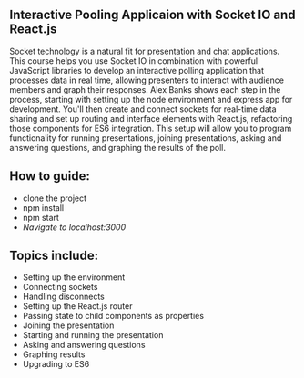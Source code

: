 ## Interactive Pooling Applicaion with Socket IO and React.js

Socket technology is a natural fit for presentation and chat applications. This course helps you use Socket IO in combination with powerful JavaScript libraries to develop an interactive polling application that processes data in real time, allowing presenters to interact with audience members and graph their responses. Alex Banks shows each step in the process, starting with setting up the node environment and express app for development. You'll then create and connect sockets for real-time data sharing and set up routing and interface elements with React.js, refactoring those components for ES6 integration. This setup will allow you to program functionality for running presentations, joining presentations, asking and answering questions, and graphing the results of the poll.

## How to guide:
* clone the project
* npm install
* npm start
* *Navigate to localhost:3000*

## Topics include:
* Setting up the environment
* Connecting sockets
* Handling disconnects
* Setting up the React.js router
* Passing state to child components as properties
* Joining the presentation
* Starting and running the presentation
* Asking and answering questions
* Graphing results
* Upgrading to ES6
